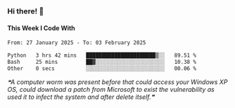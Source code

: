 ### Hi there! 👋

#### This Week I Code With
<!--START_SECTION:waka-->

```txt
From: 27 January 2025 - To: 03 February 2025

Python   3 hrs 42 mins   ██████████████████████▒░░   89.51 %
Bash     25 mins         ██▓░░░░░░░░░░░░░░░░░░░░░░   10.38 %
Other    0 secs          ░░░░░░░░░░░░░░░░░░░░░░░░░   00.06 %
```

<!--END_SECTION:waka-->

<!--STARTS_HERE_QUOTE_README-->
<i>❝A computer worm was present before that could access your Windows XP OS, could download a patch from Microsoft to exist the vulnerability as used it to infect the system and after delete itself.❞</i>
<!--ENDS_HERE_QUOTE_README-->
